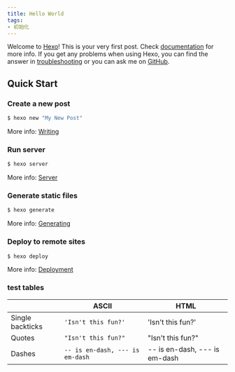 ```yaml
---
title: Hello World
tags:
- 初始化
---
```

Welcome to [Hexo](https://hexo.io/)! This is your very first post. Check [documentation](https://hexo.io/docs/) for more info. If you get any problems when using Hexo, you can find the answer in [troubleshooting](https://hexo.io/docs/troubleshooting.html) or you can ask me on [GitHub](https://github.com/hexojs/hexo/issues).

## Quick Start

### Create a new post

``` bash
$ hexo new "My New Post"
```

More info: [Writing](https://hexo.io/docs/writing.html)

### Run server

``` bash
$ hexo server
```

More info: [Server](https://hexo.io/docs/server.html)

### Generate static files

``` bash
$ hexo generate
```

More info: [Generating](https://hexo.io/docs/generating.html)

### Deploy to remote sites

``` bash
$ hexo deploy
```

More info: [Deployment](https://hexo.io/docs/deployment.html)


### test tables

|                 |ASCII                          |HTML                         |
|-----------------|-------------------------------|-----------------------------|
|Single backticks |`'Isn't this fun?'`            |'Isn't this fun?'            |
|Quotes           |`"Isn't this fun?"`            |"Isn't this fun?"            |
|Dashes           |`-- is en-dash, --- is em-dash`|-- is en-dash, --- is em-dash|

